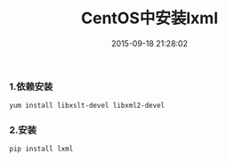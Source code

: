 ﻿---
layout:     post
title:		CentOS中安装lxml
date:       2015-09-18 21:28:02
summary:    CentOS中安装lxml
categories: jekyll
thumbnail: jekyll
tags:
 - CentOS
---
### 1.依赖安装

```bash
yum install libxslt-devel libxml2-devel
```
### 2.安装

```bash
pip install lxml
```




